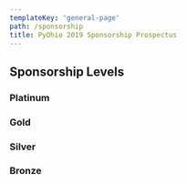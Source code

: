 ```yaml
---
templateKey: 'general-page'
path: /sponsorship
title: PyOhio 2019 Sponsorship Prospectus
---
```


## Sponsorship Levels

### Platinum

### Gold

### Silver

### Bronze